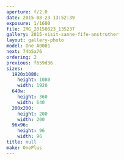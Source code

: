 ```yaml
---
aperture: f/2.0
date: 2015-08-23 13:52:39
exposure: 1/1600
file: IMG_20150823_135237
gallery: 2015-visit-sanne-fife-anstruther
layout: gallery-photo
model: One A0001
next: 74b5a76
ordering: 2
previous: f659d36
sizes:
  1920x1080:
    height: 1080
    width: 1920
  640w:
    height: 360
    width: 640
  200x200:
    height: 200
    width: 200
  96x96:
    height: 96
    width: 96
title: null
make: OnePlus
---
```

